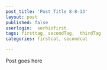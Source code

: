 ```yaml
---
post_title: 'Post Title 8-8-13'
layout: post
published: false
userlogin:  serhiofirst
tags: firsttag, secondTag,  thirdTag
categories: firstcat, secondcat

---
```

Post goes here
